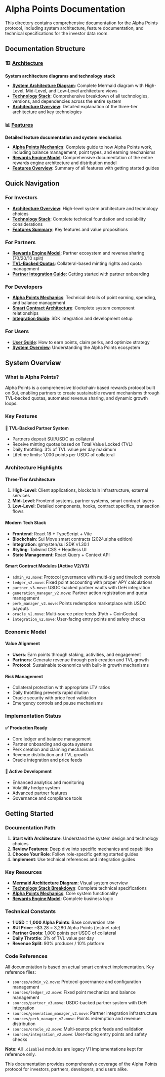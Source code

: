 # Alpha Points Documentation

This directory contains comprehensive documentation for the Alpha Points protocol, including system architecture, feature documentation, and technical specifications for the investor data room.

## Documentation Structure

### 🏗️ [Architecture](./architecture/)
**System architecture diagrams and technology stack**

- **[System Architecture Diagram](./architecture/alpha-points-architecture.mermaid)**: Complete Mermaid diagram with High-Level, Mid-Level, and Low-Level architecture views
- **[Technology Stack](./architecture/tech-stack.md)**: Comprehensive breakdown of all technologies, versions, and dependencies across the entire system
- **[Architecture Overview](./architecture/README.md)**: Detailed explanation of the three-tier architecture and key technologies

### 📊 [Features](./features/)
**Detailed feature documentation and system mechanics**

- **[Alpha Points Mechanics](./features/alpha-points-mechanics.md)**: Complete guide to how Alpha Points work, including balance management, point types, and earning mechanisms
- **[Rewards Engine Model](./features/rewards-engine-model.md)**: Comprehensive documentation of the entire rewards engine architecture and distribution model
- **[Features Overview](./features/README.md)**: Summary of all features with getting started guides

## Quick Navigation

### **For Investors**
- **[Architecture Overview](./architecture/README.md)**: High-level system architecture and technology choices
- **[Technology Stack](./architecture/tech-stack.md)**: Complete technical foundation and scalability considerations
- **[Features Summary](./features/README.md)**: Key features and value propositions

### **For Partners**
- **[Rewards Engine Model](./features/rewards-engine-model.md)**: Partner ecosystem and revenue sharing (70/20/10 split)
- **[TVL-Backed Quotas](./features/alpha-points-mechanics.md#partner-rewards)**: Collateral-based minting rights and quota management
- **[Partner Integration Guide](./features/README.md#for-partners)**: Getting started with partner onboarding

### **For Developers**
- **[Alpha Points Mechanics](./features/alpha-points-mechanics.md)**: Technical details of point earning, spending, and balance management
- **[Smart Contract Architecture](./architecture/alpha-points-architecture.mermaid)**: Complete system component relationships
- **[Integration Guide](./features/README.md#for-developers)**: SDK integration and development setup

### **For Users**
- **[User Guide](./features/README.md#for-users)**: How to earn points, claim perks, and optimize strategy
- **[System Overview](./features/README.md#system-overview)**: Understanding the Alpha Points ecosystem

## System Overview

### **What is Alpha Points?**

Alpha Points is a comprehensive blockchain-based rewards protocol built on Sui, enabling partners to create sustainable reward mechanisms through TVL-backed quotas, automated revenue sharing, and dynamic growth loops.

### **Key Features**

#### **🏦 TVL-Backed Partner System**
- Partners deposit SUI/USDC as collateral
- Receive minting quotas based on Total Value Locked (TVL)
- Daily throttling: 3% of TVL value per day maximum
- Lifetime limits: 1,000 points per USDC of collateral

### **Architecture Highlights**

#### **Three-Tier Architecture**
1. **High-Level**: Client applications, blockchain infrastructure, external services
2. **Mid-Level**: Frontend systems, partner systems, smart contract layers
3. **Low-Level**: Detailed components, hooks, contract specifics, transaction flows

#### **Modern Tech Stack**
- **Frontend**: React 18 + TypeScript + Vite
- **Blockchain**: Sui Move smart contracts (2024.alpha edition)
- **Integration**: @mysten/sui SDK v1.30.1
- **Styling**: Tailwind CSS + Headless UI
- **State Management**: React Query + Context API

#### **Smart Contract Modules (Active V2/V3)**
- `admin_v2.move`: Protocol governance with multi-sig and timelock controls
- `ledger_v2.move`: Fixed point accounting with proper APY calculations
- `partner_v3.move`: USDC-backed partner vaults with DeFi integration
- `generation_manager_v2.move`: Partner action registration and quota management
- `perk_manager_v2.move`: Points redemption marketplace with USDC payouts
- `oracle_v2.move`: Multi-source price feeds (Pyth + CoinGecko)
- `integration_v2.move`: User-facing entry points and safety checks

### **Economic Model**

#### **Value Alignment**
- **Users**: Earn points through staking, activities, and engagement
- **Partners**: Generate revenue through perk creation and TVL growth
- **Protocol**: Sustainable tokenomics with built-in growth mechanisms

#### **Risk Management**
- Collateral protection with appropriate LTV ratios
- Daily throttling prevents rapid dilution
- Oracle security with price feed validation
- Emergency controls and pause mechanisms

### **Implementation Status**

#### **✅ Production Ready**
- Core ledger and balance management
- Partner onboarding and quota systems
- Perk creation and claiming mechanisms
- Revenue distribution and TVL growth
- Oracle integration and price feeds

#### **🔄 Active Development**
- Enhanced analytics and monitoring
- Volatility hedge system
- Advanced partner features
- Governance and compliance tools

## Getting Started

### **Documentation Path**

1. **Start with Architecture**: Understand the system design and technology choices
2. **Review Features**: Deep dive into specific mechanics and capabilities
3. **Choose Your Role**: Follow role-specific getting started guides
4. **Implement**: Use technical references and integration guides

### **Key Resources**

- **[Mermaid Architecture Diagram](./architecture/alpha-points-architecture.mermaid)**: Visual system overview
- **[Technology Stack Breakdown](./architecture/tech-stack.md)**: Complete technical specifications
- **[Alpha Points Mechanics](./features/alpha-points-mechanics.md)**: Core system functionality
- **[Rewards Engine Model](./features/rewards-engine-model.md)**: Complete business logic

### **Technical Constants**

- **1 USD = 1,000 Alpha Points**: Base conversion rate
- **SUI Price**: ~$3.28 = 3,280 Alpha Points (testnet rate)
- **Partner Quota**: 1,000 points per USDC of collateral
- **Daily Throttle**: 3% of TVL value per day
- **Revenue Split**: 90% producer / 10% platform

### **Code References**

All documentation is based on actual smart contract implementation. Key reference files:
- `sources/admin_v2.move`: Protocol governance and configuration management
- `sources/ledger_v2.move`: Fixed point mechanics and balance management
- `sources/partner_v3.move`: USDC-backed partner system with DeFi integration
- `sources/generation_manager_v2.move`: Partner integration infrastructure
- `sources/perk_manager_v2.move`: Points redemption and revenue distribution
- `sources/oracle_v2.move`: Multi-source price feeds and validation
- `sources/integration_v2.move`: User-facing entry points and safety checks

**Note**: All `.disabled` modules are legacy V1 implementations kept for reference only.

This documentation provides comprehensive coverage of the Alpha Points protocol for investors, partners, developers, and users alike. 
